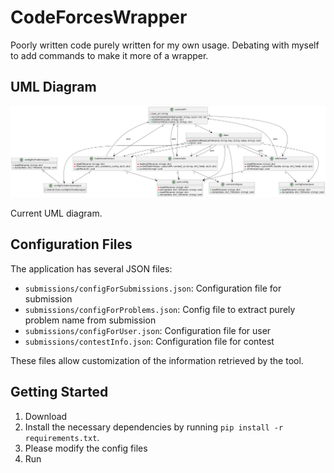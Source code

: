 # CodeForcesWrapper
Poorly written code purely written for my own usage. Debating with myself to add commands to make it more of a wrapper.


## UML Diagram

![UML Diagram](UML/full_uml.png)

Current UML diagram.

## Configuration Files

The application has several JSON files:

- `submissions/configForSubmissions.json`: Configuration file for submission
- `submissions/configForProblems.json`: Config file to extract purely problem name from submission
- `submissions/configForUser.json`: Configuration file for user
- `submissions/contestInfo.json`: Configuration file for contest

These files allow customization of the information retrieved by the tool.


## Getting Started

1. Download
2. Install the necessary dependencies by running `pip install -r requirements.txt`.
3. Please modify the config files
4. Run
